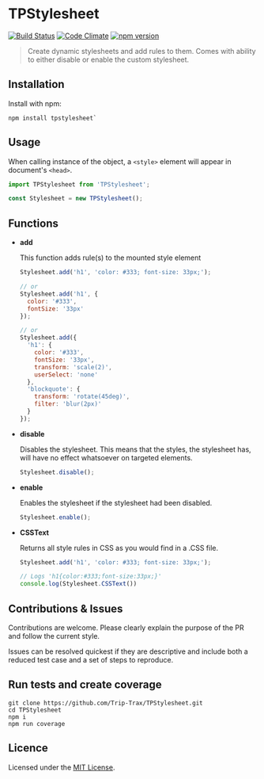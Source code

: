 # TPStylesheet
[![Build Status](https://travis-ci.org/Trip-Trax/TPStylesheet.svg)](https://travis-ci.org/Trip-Trax/TPStylesheet)
[![Code Climate](https://codeclimate.com/github/Trip-Trax/TPStylesheet/badges/gpa.svg)](https://codeclimate.com/github/Trip-Trax/TPStylesheet)
[![npm version](https://badge.fury.io/js/tpstylesheet.svg)](https://badge.fury.io/js/tpstylesheet)

> Create dynamic stylesheets and add rules to them. Comes with ability to either disable or enable the custom stylesheet.

## Installation
Install with npm:

    npm install tpstylesheet`

## Usage
When calling instance of the object, a `<style>` element will appear in document's `<head>`.
```javascript
import TPStylesheet from 'TPStylesheet';

const Stylesheet = new TPStylesheet();
```

## Functions
- **add**

    This function adds rule(s) to the mounted style element
    ```javascript
    Stylesheet.add('h1', 'color: #333; font-size: 33px;');

    // or
    Stylesheet.add('h1', {
      color: '#333',
      fontSize: '33px'
    });

    // or
    Stylesheet.add({
      'h1': {
        color: '#333',
        fontSize: '33px',
        transform: 'scale(2)',
        userSelect: 'none'
      },
      'blockquote': {
        transform: 'rotate(45deg)',
        filter: 'blur(2px)'
      }
    });
    ```

- **disable**

    Disables the stylesheet. This means that the styles, the stylesheet has, will have no effect whatsoever on targeted elements.
    ```javascript
    Stylesheet.disable();
    ```

- **enable**

    Enables the stylesheet if the stylesheet had been disabled.
    ```javascript
    Stylesheet.enable();
    ```

- **CSSText**

    Returns all style rules in CSS as you would find in a .CSS file.
    ```javascript
    Stylesheet.add('h1', 'color: #333; font-size: 33px;');

    // Logs 'h1{color:#333;font-size:33px;}'
    console.log(Stylesheet.CSSText())
    ```

## Contributions & Issues
Contributions are welcome. Please clearly explain the purpose of the PR and follow the current style.

Issues can be resolved quickest if they are descriptive and include both a reduced test case and a set of steps to reproduce.

## Run tests and create coverage
    git clone https://github.com/Trip-Trax/TPStylesheet.git
    cd TPStylesheet
    npm i
    npm run coverage

## Licence
Licensed under the [MIT License](LICENSE).
